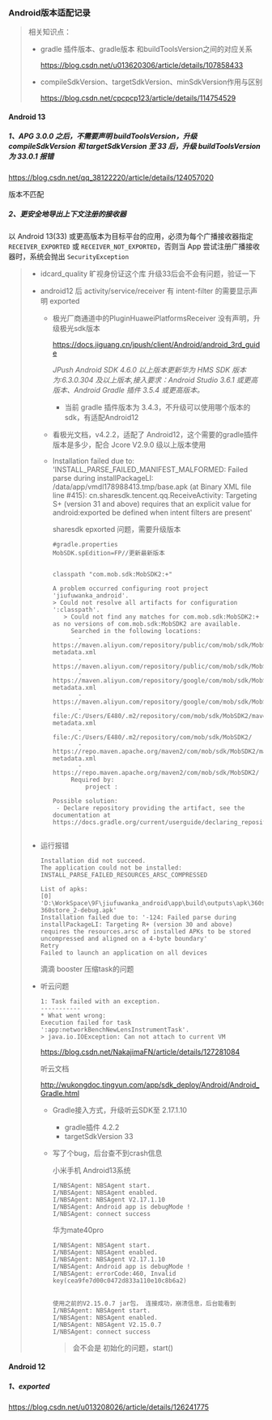 ### Android版本适配记录

> 相关知识点：
>
> - gradle 插件版本、gradle版本 和buildToolsVersion之间的对应关系
>
>   https://blog.csdn.net/u013620306/article/details/107858433
>
> - compileSdkVersion、targetSdkVersion、minSdkVersion作用与区别
>
>   https://blog.csdn.net/cpcpcp123/article/details/114754529

#### Android 13

##### 1、APG 3.0.0 之后，不需要声明 buildToolsVersion，升级 compileSdkVersion 和 targetSdkVersion 至 33 后，升级 buildToolsVersion 为 33.0.1 报错

https://blog.csdn.net/qq_38122220/article/details/124057020

版本不匹配



##### 2、更安全地导出上下文注册的接收器

以 Android 13(33) 或更高版本为目标平台的应用，必须为每个广播接收器指定 `RECEIVER_EXPORTED` 或 `RECEIVER_NOT_EXPORTED`，否则当 App 尝试注册广播接收器时，系统会抛出 `SecurityException`





> - idcard_quality 旷视身份证这个库 升级33后会不会有问题，验证一下
>
> - android12 后 activity/service/receiver 有 intent-filter 的需要显示声明 exported
>
>   - 极光厂商通道中的PluginHuaweiPlatformsReceiver 没有声明，升级极光sdk版本
>
>     https://docs.jiguang.cn/jpush/client/Android/android_3rd_guide
>
>     *JPush Android SDK 4.6.0 以上版本更新华为 HMS SDK 版本为:6.3.0.304 及以上版本,接入要求：Android Studio 3.6.1 或更高版本、Android Gradle 插件 3.5.4 或更高版本。*
>
>     - 当前 gradle 插件版本为 3.4.3，不升级可以使用哪个版本的sdk，有适配Android12
>   - 看极光文档，v4.2.2，适配了 Android12，这个需要的gradle插件版本是多少，配合 Jcore V2.9.0 级以上版本使用
>   
>   - Installation failed due to: 'INSTALL_PARSE_FAILED_MANIFEST_MALFORMED: Failed parse during installPackageLI: /data/app/vmdl178988413.tmp/base.apk (at Binary XML file line #415): cn.sharesdk.tencent.qq.ReceiveActivity: Targeting S+ (version 31 and above) requires that an explicit value for android:exported be defined when intent filters are present'
>   
>     sharesdk epxorted 问题，需要升级版本
>   
>     ```
>     #gradle.properties
>     MobSDK.spEdition=FP//更新最新版本
>     
>     
>     classpath "com.mob.sdk:MobSDK2:+"
>     
>     A problem occurred configuring root project 'jiufuwanka_android'.
>     > Could not resolve all artifacts for configuration ':classpath'.
>        > Could not find any matches for com.mob.sdk:MobSDK2:+ as no versions of com.mob.sdk:MobSDK2 are available.
>          Searched in the following locations:
>            - https://maven.aliyun.com/repository/public/com/mob/sdk/MobSDK2/maven-metadata.xml
>            - https://maven.aliyun.com/repository/public/com/mob/sdk/MobSDK2/
>            - https://maven.aliyun.com/repository/google/com/mob/sdk/MobSDK2/maven-metadata.xml
>            - https://maven.aliyun.com/repository/google/com/mob/sdk/MobSDK2/
>            - file:/C:/Users/E480/.m2/repository/com/mob/sdk/MobSDK2/maven-metadata.xml
>            - file:/C:/Users/E480/.m2/repository/com/mob/sdk/MobSDK2/
>            - https://repo.maven.apache.org/maven2/com/mob/sdk/MobSDK2/maven-metadata.xml
>            - https://repo.maven.apache.org/maven2/com/mob/sdk/MobSDK2/
>          Required by:
>              project :
>     
>     Possible solution:
>      - Declare repository providing the artifact, see the documentation at https://docs.gradle.org/current/userguide/declaring_repositories.html
>     
>     
>     ```
>   
> - 运行报错
>
>   ```
>   Installation did not succeed.
>   The application could not be installed: INSTALL_PARSE_FAILED_RESOURCES_ARSC_COMPRESSED
>   
>   List of apks:
>   [0] 'D:\WorkSpace\9F\jiufuwanka_android\app\build\outputs\apk\360store_2\debug\app-360store_2-debug.apk'
>   Installation failed due to: '-124: Failed parse during installPackageLI: Targeting R+ (version 30 and above) requires the resources.arsc of installed APKs to be stored uncompressed and aligned on a 4-byte boundary'
>   Retry
>   Failed to launch an application on all devices
>   ```
>
>   滴滴 booster 压缩task的问题
>
> - 听云问题
>
>   ```
>   1: Task failed with an exception.
>   -----------
>   * What went wrong:
>   Execution failed for task ':app:networkBenchNewLensInstrumentTask'.
>   > java.io.IOException: Can not attach to current VM
>   ```
>
>   https://blog.csdn.net/NakajimaFN/article/details/127281084
>   
>   听云文档
>   
>   http://wukongdoc.tingyun.com/app/sdk_deploy/Android/Android_Gradle.html
>   
>   - Gradle接入方式，升级听云SDK至 2.17.1.10
>   
>     - gradle插件 4.2.2
>     - targetSdkVersion 33
>   
>   - 写了个bug，后台查不到crash信息
>   
>     小米手机 Android13系统
>   
>     ```
>     I/NBSAgent: NBSAgent start.
>     I/NBSAgent: NBSAgent enabled.
>     I/NBSAgent: NBSAgent V2.17.1.10
>     I/NBSAgent: Android app is debugMode !
>     I/NBSAgent: connect success
>     ```
>   
>     华为mate40pro
>   
>     ```
>     I/NBSAgent: NBSAgent start.
>     I/NBSAgent: NBSAgent enabled.
>     I/NBSAgent: NBSAgent V2.17.1.10
>     I/NBSAgent: Android app is debugMode !
>     I/NBSAgent: errorCode:460, Invalid key(cea9fe7d00c0472d833a110e10c8b6a2)
>     
>     
>     使用之前的V2.15.0.7 jar包， 连接成功，崩溃信息，后台能看到
>     I/NBSAgent: NBSAgent start.
>     I/NBSAgent: NBSAgent enabled.
>     I/NBSAgent: NBSAgent V2.15.0.7
>     I/NBSAgent: connect success
>     ```
>   
>     > 会不会是 初始化的问题，start()







#### Android 12

##### 1、exported

https://blog.csdn.net/u013208026/article/details/126241775





